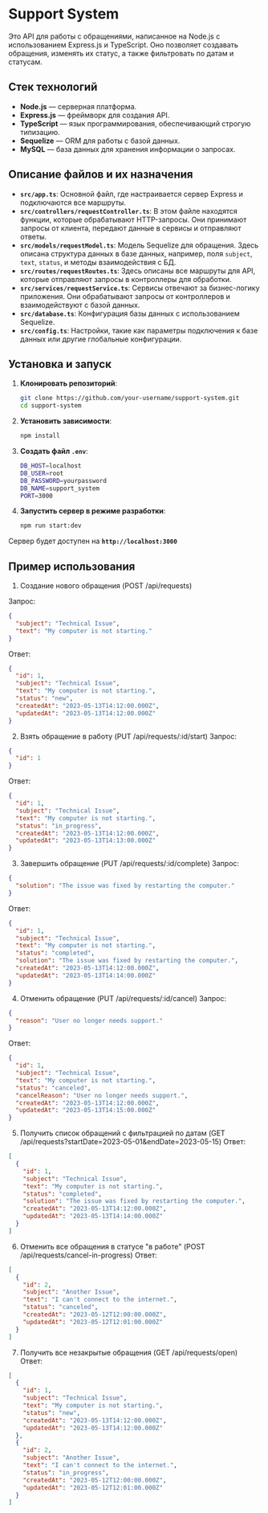 # Support System

Это API для работы с обращениями, написанное на Node.js с использованием Express.js и TypeScript. Оно позволяет создавать обращения, изменять их статус, а также фильтровать по датам и статусам.

## Стек технологий

- **Node.js** — серверная платформа.
- **Express.js** — фреймворк для создания API.
- **TypeScript** — язык программирования, обеспечивающий строгую типизацию.
- **Sequelize** — ORM для работы с базой данных.
- **MySQL** — база данных для хранения информации о запросах.

## **Описание файлов и их назначения**

- **`src/app.ts`**: Основной файл, где настраивается сервер Express и подключаются все маршруты.
- **`src/controllers/requestController.ts`**: В этом файле находятся функции, которые обрабатывают HTTP-запросы. Они принимают запросы от клиента, передают данные в сервисы и отправляют ответы.
- **`src/models/requestModel.ts`**: Модель Sequelize для обращения. Здесь описана структура данных в базе данных, например, поля `subject`, `text`, `status`, и методы взаимодействия с БД.
- **`src/routes/requestRoutes.ts`**: Здесь описаны все маршруты для API, которые отправляют запросы в контроллеры для обработки.
- **`src/services/requestService.ts`**: Сервисы отвечают за бизнес-логику приложения. Они обрабатывают запросы от контроллеров и взаимодействуют с базой данных.
- **`src/database.ts`**: Конфигурация базы данных с использованием Sequelize.
- **`src/config.ts`**: Настройки, такие как параметры подключения к базе данных или другие глобальные конфигурации.

## Установка и запуск

1. **Клонировать репозиторий**:
   ```bash
   git clone https://github.com/your-username/support-system.git
   cd support-system

2. **Установить зависимости**:
    ```bash
    npm install

3. **Создать файл `.env`**:
    ```bash
    DB_HOST=localhost
    DB_USER=root
    DB_PASSWORD=yourpassword
    DB_NAME=support_system
    PORT=3000

4. **Запустить сервер в режиме разработки**:
    ```bash
    npm run start:dev

Сервер будет доступен на **`http://localhost:3000`**

## Пример использования
1. Создание нового обращения (POST /api/requests)

Запрос:
```json
{
  "subject": "Technical Issue",
  "text": "My computer is not starting."
}
```
Ответ:
```json
{
  "id": 1,
  "subject": "Technical Issue",
  "text": "My computer is not starting.",
  "status": "new",
  "createdAt": "2023-05-13T14:12:00.000Z",
  "updatedAt": "2023-05-13T14:12:00.000Z"
}
```

2. Взять обращение в работу (PUT /api/requests/:id/start)
Запрос:
```json
{
  "id": 1
}
```
Ответ:
```json
{
  "id": 1,
  "subject": "Technical Issue",
  "text": "My computer is not starting.",
  "status": "in_progress",
  "createdAt": "2023-05-13T14:12:00.000Z",
  "updatedAt": "2023-05-13T14:13:00.000Z"
}
```

3. Завершить обращение (PUT /api/requests/:id/complete)
Запрос:
```json
{
  "solution": "The issue was fixed by restarting the computer."
}
```
Ответ:
```json
{
  "id": 1,
  "subject": "Technical Issue",
  "text": "My computer is not starting.",
  "status": "completed",
  "solution": "The issue was fixed by restarting the computer.",
  "createdAt": "2023-05-13T14:12:00.000Z",
  "updatedAt": "2023-05-13T14:14:00.000Z"
}
```

4. Отменить обращение (PUT /api/requests/:id/cancel)
Запрос:
```json
{
  "reason": "User no longer needs support."
}
```
Ответ:
```json
{
  "id": 1,
  "subject": "Technical Issue",
  "text": "My computer is not starting.",
  "status": "canceled",
  "cancelReason": "User no longer needs support.",
  "createdAt": "2023-05-13T14:12:00.000Z",
  "updatedAt": "2023-05-13T14:15:00.000Z"
}
```

5. Получить список обращений с фильтрацией по датам (GET /api/requests?startDate=2023-05-01&endDate=2023-05-15)
Ответ:
```json
[
  {
    "id": 1,
    "subject": "Technical Issue",
    "text": "My computer is not starting.",
    "status": "completed",
    "solution": "The issue was fixed by restarting the computer.",
    "createdAt": "2023-05-13T14:12:00.000Z",
    "updatedAt": "2023-05-13T14:14:00.000Z"
  }
]
```

6. Отменить все обращения в статусе "в работе" (POST /api/requests/cancel-in-progress)
Ответ:
```json
[
  {
    "id": 2,
    "subject": "Another Issue",
    "text": "I can't connect to the internet.",
    "status": "canceled",
    "createdAt": "2023-05-12T12:00:00.000Z",
    "updatedAt": "2023-05-12T12:01:00.000Z"
  }
]
```

7. Получить все незакрытые обращения (GET /api/requests/open)
Ответ:
```json
[
  {
    "id": 1,
    "subject": "Technical Issue",
    "text": "My computer is not starting.",
    "status": "new",
    "createdAt": "2023-05-13T14:12:00.000Z",
    "updatedAt": "2023-05-13T14:12:00.000Z"
  },
  {
    "id": 2,
    "subject": "Another Issue",
    "text": "I can't connect to the internet.",
    "status": "in_progress",
    "createdAt": "2023-05-12T12:00:00.000Z",
    "updatedAt": "2023-05-12T12:01:00.000Z"
  }
]
```